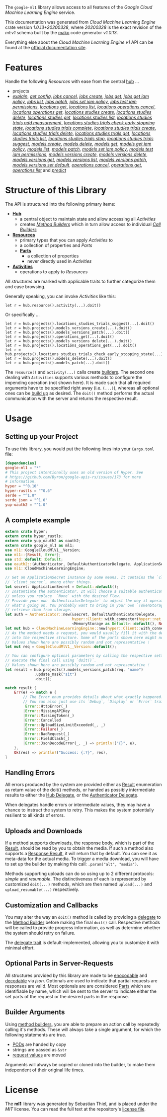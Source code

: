 <!---
DO NOT EDIT !
This file was generated automatically from 'src/mako/api/README.md.mako'
DO NOT EDIT !
-->
The `google-ml1` library allows access to all features of the *Google Cloud Machine Learning Engine* service.

This documentation was generated from *Cloud Machine Learning Engine* crate version *1.0.13+20200328*, where *20200328* is the exact revision of the *ml:v1* schema built by the [mako](http://www.makotemplates.org/) code generator *v1.0.13*.

Everything else about the *Cloud Machine Learning Engine* *v1* API can be found at the
[official documentation site](https://cloud.google.com/ml/).
# Features

Handle the following *Resources* with ease from the central [hub](https://docs.rs/google-ml1/1.0.13+20200328/google_ml1/struct.CloudMachineLearningEngine.html) ... 

* projects
 * [*explain*](https://docs.rs/google-ml1/1.0.13+20200328/google_ml1/struct.ProjectExplainCall.html), [*get config*](https://docs.rs/google-ml1/1.0.13+20200328/google_ml1/struct.ProjectGetConfigCall.html), [*jobs cancel*](https://docs.rs/google-ml1/1.0.13+20200328/google_ml1/struct.ProjectJobCancelCall.html), [*jobs create*](https://docs.rs/google-ml1/1.0.13+20200328/google_ml1/struct.ProjectJobCreateCall.html), [*jobs get*](https://docs.rs/google-ml1/1.0.13+20200328/google_ml1/struct.ProjectJobGetCall.html), [*jobs get iam policy*](https://docs.rs/google-ml1/1.0.13+20200328/google_ml1/struct.ProjectJobGetIamPolicyCall.html), [*jobs list*](https://docs.rs/google-ml1/1.0.13+20200328/google_ml1/struct.ProjectJobListCall.html), [*jobs patch*](https://docs.rs/google-ml1/1.0.13+20200328/google_ml1/struct.ProjectJobPatchCall.html), [*jobs set iam policy*](https://docs.rs/google-ml1/1.0.13+20200328/google_ml1/struct.ProjectJobSetIamPolicyCall.html), [*jobs test iam permissions*](https://docs.rs/google-ml1/1.0.13+20200328/google_ml1/struct.ProjectJobTestIamPermissionCall.html), [*locations get*](https://docs.rs/google-ml1/1.0.13+20200328/google_ml1/struct.ProjectLocationGetCall.html), [*locations list*](https://docs.rs/google-ml1/1.0.13+20200328/google_ml1/struct.ProjectLocationListCall.html), [*locations operations cancel*](https://docs.rs/google-ml1/1.0.13+20200328/google_ml1/struct.ProjectLocationOperationCancelCall.html), [*locations operations get*](https://docs.rs/google-ml1/1.0.13+20200328/google_ml1/struct.ProjectLocationOperationGetCall.html), [*locations studies create*](https://docs.rs/google-ml1/1.0.13+20200328/google_ml1/struct.ProjectLocationStudyCreateCall.html), [*locations studies delete*](https://docs.rs/google-ml1/1.0.13+20200328/google_ml1/struct.ProjectLocationStudyDeleteCall.html), [*locations studies get*](https://docs.rs/google-ml1/1.0.13+20200328/google_ml1/struct.ProjectLocationStudyGetCall.html), [*locations studies list*](https://docs.rs/google-ml1/1.0.13+20200328/google_ml1/struct.ProjectLocationStudyListCall.html), [*locations studies trials add measurement*](https://docs.rs/google-ml1/1.0.13+20200328/google_ml1/struct.ProjectLocationStudyTrialAddMeasurementCall.html), [*locations studies trials check early stopping state*](https://docs.rs/google-ml1/1.0.13+20200328/google_ml1/struct.ProjectLocationStudyTrialCheckEarlyStoppingStateCall.html), [*locations studies trials complete*](https://docs.rs/google-ml1/1.0.13+20200328/google_ml1/struct.ProjectLocationStudyTrialCompleteCall.html), [*locations studies trials create*](https://docs.rs/google-ml1/1.0.13+20200328/google_ml1/struct.ProjectLocationStudyTrialCreateCall.html), [*locations studies trials delete*](https://docs.rs/google-ml1/1.0.13+20200328/google_ml1/struct.ProjectLocationStudyTrialDeleteCall.html), [*locations studies trials get*](https://docs.rs/google-ml1/1.0.13+20200328/google_ml1/struct.ProjectLocationStudyTrialGetCall.html), [*locations studies trials list*](https://docs.rs/google-ml1/1.0.13+20200328/google_ml1/struct.ProjectLocationStudyTrialListCall.html), [*locations studies trials stop*](https://docs.rs/google-ml1/1.0.13+20200328/google_ml1/struct.ProjectLocationStudyTrialStopCall.html), [*locations studies trials suggest*](https://docs.rs/google-ml1/1.0.13+20200328/google_ml1/struct.ProjectLocationStudyTrialSuggestCall.html), [*models create*](https://docs.rs/google-ml1/1.0.13+20200328/google_ml1/struct.ProjectModelCreateCall.html), [*models delete*](https://docs.rs/google-ml1/1.0.13+20200328/google_ml1/struct.ProjectModelDeleteCall.html), [*models get*](https://docs.rs/google-ml1/1.0.13+20200328/google_ml1/struct.ProjectModelGetCall.html), [*models get iam policy*](https://docs.rs/google-ml1/1.0.13+20200328/google_ml1/struct.ProjectModelGetIamPolicyCall.html), [*models list*](https://docs.rs/google-ml1/1.0.13+20200328/google_ml1/struct.ProjectModelListCall.html), [*models patch*](https://docs.rs/google-ml1/1.0.13+20200328/google_ml1/struct.ProjectModelPatchCall.html), [*models set iam policy*](https://docs.rs/google-ml1/1.0.13+20200328/google_ml1/struct.ProjectModelSetIamPolicyCall.html), [*models test iam permissions*](https://docs.rs/google-ml1/1.0.13+20200328/google_ml1/struct.ProjectModelTestIamPermissionCall.html), [*models versions create*](https://docs.rs/google-ml1/1.0.13+20200328/google_ml1/struct.ProjectModelVersionCreateCall.html), [*models versions delete*](https://docs.rs/google-ml1/1.0.13+20200328/google_ml1/struct.ProjectModelVersionDeleteCall.html), [*models versions get*](https://docs.rs/google-ml1/1.0.13+20200328/google_ml1/struct.ProjectModelVersionGetCall.html), [*models versions list*](https://docs.rs/google-ml1/1.0.13+20200328/google_ml1/struct.ProjectModelVersionListCall.html), [*models versions patch*](https://docs.rs/google-ml1/1.0.13+20200328/google_ml1/struct.ProjectModelVersionPatchCall.html), [*models versions set default*](https://docs.rs/google-ml1/1.0.13+20200328/google_ml1/struct.ProjectModelVersionSetDefaultCall.html), [*operations cancel*](https://docs.rs/google-ml1/1.0.13+20200328/google_ml1/struct.ProjectOperationCancelCall.html), [*operations get*](https://docs.rs/google-ml1/1.0.13+20200328/google_ml1/struct.ProjectOperationGetCall.html), [*operations list*](https://docs.rs/google-ml1/1.0.13+20200328/google_ml1/struct.ProjectOperationListCall.html) and [*predict*](https://docs.rs/google-ml1/1.0.13+20200328/google_ml1/struct.ProjectPredictCall.html)




# Structure of this Library

The API is structured into the following primary items:

* **[Hub](https://docs.rs/google-ml1/1.0.13+20200328/google_ml1/struct.CloudMachineLearningEngine.html)**
    * a central object to maintain state and allow accessing all *Activities*
    * creates [*Method Builders*](https://docs.rs/google-ml1/1.0.13+20200328/google_ml1/trait.MethodsBuilder.html) which in turn
      allow access to individual [*Call Builders*](https://docs.rs/google-ml1/1.0.13+20200328/google_ml1/trait.CallBuilder.html)
* **[Resources](https://docs.rs/google-ml1/1.0.13+20200328/google_ml1/trait.Resource.html)**
    * primary types that you can apply *Activities* to
    * a collection of properties and *Parts*
    * **[Parts](https://docs.rs/google-ml1/1.0.13+20200328/google_ml1/trait.Part.html)**
        * a collection of properties
        * never directly used in *Activities*
* **[Activities](https://docs.rs/google-ml1/1.0.13+20200328/google_ml1/trait.CallBuilder.html)**
    * operations to apply to *Resources*

All *structures* are marked with applicable traits to further categorize them and ease browsing.

Generally speaking, you can invoke *Activities* like this:

```Rust,ignore
let r = hub.resource().activity(...).doit()
```

Or specifically ...

```ignore
let r = hub.projects().locations_studies_trials_suggest(...).doit()
let r = hub.projects().models_versions_create(...).doit()
let r = hub.projects().models_versions_patch(...).doit()
let r = hub.projects().operations_get(...).doit()
let r = hub.projects().models_versions_delete(...).doit()
let r = hub.projects().locations_operations_get(...).doit()
let r = hub.projects().locations_studies_trials_check_early_stopping_state(...).doit()
let r = hub.projects().models_delete(...).doit()
let r = hub.projects().models_patch(...).doit()
```

The `resource()` and `activity(...)` calls create [builders][builder-pattern]. The second one dealing with `Activities` 
supports various methods to configure the impending operation (not shown here). It is made such that all required arguments have to be 
specified right away (i.e. `(...)`), whereas all optional ones can be [build up][builder-pattern] as desired.
The `doit()` method performs the actual communication with the server and returns the respective result.

# Usage

## Setting up your Project

To use this library, you would put the following lines into your `Cargo.toml` file:

```toml
[dependencies]
google-ml1 = "*"
# This project intentionally uses an old version of Hyper. See
# https://github.com/Byron/google-apis-rs/issues/173 for more
# information.
hyper = "^0.10"
hyper-rustls = "^0.6"
serde = "^1.0"
serde_json = "^1.0"
yup-oauth2 = "^1.0"
```

## A complete example

```Rust
extern crate hyper;
extern crate hyper_rustls;
extern crate yup_oauth2 as oauth2;
extern crate google_ml1 as ml1;
use ml1::GoogleCloudMlV1__Version;
use ml1::{Result, Error};
use std::default::Default;
use oauth2::{Authenticator, DefaultAuthenticatorDelegate, ApplicationSecret, MemoryStorage};
use ml1::CloudMachineLearningEngine;

// Get an ApplicationSecret instance by some means. It contains the `client_id` and 
// `client_secret`, among other things.
let secret: ApplicationSecret = Default::default();
// Instantiate the authenticator. It will choose a suitable authentication flow for you, 
// unless you replace  `None` with the desired Flow.
// Provide your own `AuthenticatorDelegate` to adjust the way it operates and get feedback about 
// what's going on. You probably want to bring in your own `TokenStorage` to persist tokens and
// retrieve them from storage.
let auth = Authenticator::new(&secret, DefaultAuthenticatorDelegate,
                              hyper::Client::with_connector(hyper::net::HttpsConnector::new(hyper_rustls::TlsClient::new())),
                              <MemoryStorage as Default>::default(), None);
let mut hub = CloudMachineLearningEngine::new(hyper::Client::with_connector(hyper::net::HttpsConnector::new(hyper_rustls::TlsClient::new())), auth);
// As the method needs a request, you would usually fill it with the desired information
// into the respective structure. Some of the parts shown here might not be applicable !
// Values shown here are possibly random and not representative !
let mut req = GoogleCloudMlV1__Version::default();

// You can configure optional parameters by calling the respective setters at will, and
// execute the final call using `doit()`.
// Values shown here are possibly random and not representative !
let result = hub.projects().models_versions_patch(req, "name")
             .update_mask("sit")
             .doit();

match result {
    Err(e) => match e {
        // The Error enum provides details about what exactly happened.
        // You can also just use its `Debug`, `Display` or `Error` traits
         Error::HttpError(_)
        |Error::MissingAPIKey
        |Error::MissingToken(_)
        |Error::Cancelled
        |Error::UploadSizeLimitExceeded(_, _)
        |Error::Failure(_)
        |Error::BadRequest(_)
        |Error::FieldClash(_)
        |Error::JsonDecodeError(_, _) => println!("{}", e),
    },
    Ok(res) => println!("Success: {:?}", res),
}

```
## Handling Errors

All errors produced by the system are provided either as [Result](https://docs.rs/google-ml1/1.0.13+20200328/google_ml1/enum.Result.html) enumeration as return value of 
the doit() methods, or handed as possibly intermediate results to either the 
[Hub Delegate](https://docs.rs/google-ml1/1.0.13+20200328/google_ml1/trait.Delegate.html), or the [Authenticator Delegate](https://docs.rs/yup-oauth2/*/yup_oauth2/trait.AuthenticatorDelegate.html).

When delegates handle errors or intermediate values, they may have a chance to instruct the system to retry. This 
makes the system potentially resilient to all kinds of errors.

## Uploads and Downloads
If a method supports downloads, the response body, which is part of the [Result](https://docs.rs/google-ml1/1.0.13+20200328/google_ml1/enum.Result.html), should be
read by you to obtain the media.
If such a method also supports a [Response Result](https://docs.rs/google-ml1/1.0.13+20200328/google_ml1/trait.ResponseResult.html), it will return that by default.
You can see it as meta-data for the actual media. To trigger a media download, you will have to set up the builder by making
this call: `.param("alt", "media")`.

Methods supporting uploads can do so using up to 2 different protocols: 
*simple* and *resumable*. The distinctiveness of each is represented by customized 
`doit(...)` methods, which are then named `upload(...)` and `upload_resumable(...)` respectively.

## Customization and Callbacks

You may alter the way an `doit()` method is called by providing a [delegate](https://docs.rs/google-ml1/1.0.13+20200328/google_ml1/trait.Delegate.html) to the 
[Method Builder](https://docs.rs/google-ml1/1.0.13+20200328/google_ml1/trait.CallBuilder.html) before making the final `doit()` call. 
Respective methods will be called to provide progress information, as well as determine whether the system should 
retry on failure.

The [delegate trait](https://docs.rs/google-ml1/1.0.13+20200328/google_ml1/trait.Delegate.html) is default-implemented, allowing you to customize it with minimal effort.

## Optional Parts in Server-Requests

All structures provided by this library are made to be [enocodable](https://docs.rs/google-ml1/1.0.13+20200328/google_ml1/trait.RequestValue.html) and 
[decodable](https://docs.rs/google-ml1/1.0.13+20200328/google_ml1/trait.ResponseResult.html) via *json*. Optionals are used to indicate that partial requests are responses 
are valid.
Most optionals are are considered [Parts](https://docs.rs/google-ml1/1.0.13+20200328/google_ml1/trait.Part.html) which are identifiable by name, which will be sent to 
the server to indicate either the set parts of the request or the desired parts in the response.

## Builder Arguments

Using [method builders](https://docs.rs/google-ml1/1.0.13+20200328/google_ml1/trait.CallBuilder.html), you are able to prepare an action call by repeatedly calling it's methods.
These will always take a single argument, for which the following statements are true.

* [PODs][wiki-pod] are handed by copy
* strings are passed as `&str`
* [request values](https://docs.rs/google-ml1/1.0.13+20200328/google_ml1/trait.RequestValue.html) are moved

Arguments will always be copied or cloned into the builder, to make them independent of their original life times.

[wiki-pod]: http://en.wikipedia.org/wiki/Plain_old_data_structure
[builder-pattern]: http://en.wikipedia.org/wiki/Builder_pattern
[google-go-api]: https://github.com/google/google-api-go-client

# License
The **ml1** library was generated by Sebastian Thiel, and is placed 
under the *MIT* license.
You can read the full text at the repository's [license file][repo-license].

[repo-license]: https://github.com/Byron/google-apis-rsblob/master/LICENSE.md
